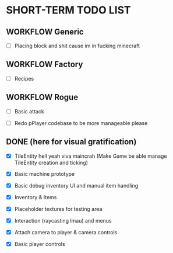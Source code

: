 # SHORT-TERM TODO LIST

## WORKFLOW Generic
- [ ] Placing block and shit cause im in fucking minecraft

## WORKFLOW Factory
- [ ] Recipes 

## WORKFLOW Rogue
- [ ] Basic attack
- [ ] Redo pPlayer codebase to be more manageable please


## DONE (here for visual gratification)
- [x] TileEntity hell yeah viva maincrah (Make Game be able manage TileEntity creation and ticking)
- [x] Basic machine prototype
- [x] Basic debug inventory UI and manual item handling 
- [x] Inventory & Items
- [x] Placeholder textures for testing area 
- [x] Interaction (raycasting lmau) and menus
- [x] Attach camera to player & camera controls
- [x] Basic player controls

